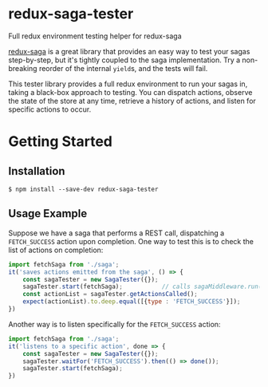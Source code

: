 # redux-saga-tester
Full redux environment testing helper for redux-saga

[redux-saga](https://github.com/yelouafi/redux-saga/) is a great library that provides an easy way to test your sagas step-by-step, but it's tightly coupled to the saga implementation. Try a non-breaking reorder of the internal `yield`s, and the tests will fail.

This tester library provides a full redux environment to run your sagas in, taking a black-box approach to testing. You can dispatch actions, observe the state of the store at any time, retrieve a history of actions, and listen for specific actions to occur.

# Getting Started

## Installation

```
$ npm install --save-dev redux-saga-tester
```

## Usage Example

Suppose we have a saga that performs a REST call, dispatching a `FETCH_SUCCESS` action upon completion. One way to test this is to check the list of actions on completion:
```js
import fetchSaga from './saga';
it('saves actions emitted from the saga', () => {
    const sagaTester = new SagaTester({});
    sagaTester.start(fetchSaga);           // calls sagaMiddleware.run(fetchSaga)
    const actionList = sagaTester.getActionsCalled();
    expect(actionList).to.deep.equal([{type : 'FETCH_SUCCESS'}]);
})
```

Another way is to listen specifically for the `FETCH_SUCCESS` action:
```js
import fetchSaga from './saga';
it('listens to a specific action', done => {
    const sagaTester = new SagaTester({});
    sagaTester.waitFor('FETCH_SUCCESS').then(() => done());
    sagaTester.start(fetchSaga);
})
```